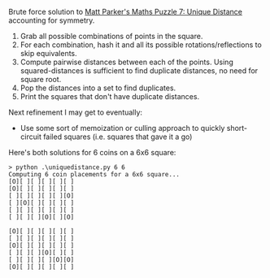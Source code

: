 
Brute force solution to [Matt Parker's Maths Puzzle 7: Unique Distance](https://think-maths.co.uk/uniquedistance) accounting for symmetry.

1. Grab all possible combinations of points in the square.
2. For each combination, hash it and all its possible rotations/reflections to skip equivalents.
3. Compute pairwise distances between each of the points. Using squared-distances is sufficient to find duplicate distances, no need for square root.
4. Pop the distances into a set to find duplicates.
5. Print the squares that don't have duplicate distances.

Next refinement I may get to eventually:
- Use some sort of memoization or culling approach to quickly short-circuit failed squares (i.e. squares that gave it a go)

Here's both solutions for 6 coins on a 6x6 square:
```
> python .\uniquedistance.py 6 6
Computing 6 coin placements for a 6x6 square...
[O][ ][ ][ ][ ][ ]
[O][ ][ ][ ][ ][ ]
[ ][ ][ ][ ][ ][O]
[ ][O][ ][ ][ ][ ]
[ ][ ][ ][ ][ ][ ]
[ ][ ][ ][O][ ][O]

[O][ ][ ][ ][ ][ ]
[ ][ ][ ][ ][ ][ ]
[O][ ][ ][ ][ ][ ]
[ ][ ][ ][O][ ][ ]
[ ][ ][ ][ ][O][O]
[O][ ][ ][ ][ ][ ]
```
